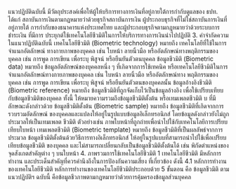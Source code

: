แนวปฏิบัติฉบับนี้ มีวัตถุประสงค์เพื่อให้ผู้ให้บริการทางการเงินที่อยู่ภายใต้การกำกับดูแลของ ธปท.
ได้แก่ สถาบันการเงินตามกฎหมายว่าด้วยธุรกิจสถาบันการเงิน ผู้ประกอบธุรกิจที่ไม่ใช่สถาบันการเงินที่อยู่ภายใต้
การกำกับของธนาคารแห่งประเทศไทย และผู้ประกอบธุรกิจตามกฎหมายว่าด้วยระบบการชำระเงิน ที่มีการ
ประยุกต์ใช้เทคโนโลยีชีวมิติในการให้บริการทางการเงินนำไปปฏิบัติ
3. คำจำกัดความ
ในแนวปฏิบัติฉบับนี้
เทคโนโลยีชีวมิติ (Biometric technology) หมายถึง เทคโนโลยีที่ใช้ในการจำแนกอัตลักษณ์
ทางกายภาพของบุคคล เช่น ใบหน้า ลายนิ้วมือ หรืออัตลักษณ์ทางพฤติกรรมของบุคคล เช่น การพูด การเขียน
เพื่อระบุ พิสูจน์ หรือยืนยันตัวตนบุคคล
ข้อมูลชีวมิติ (Biometric data) หมายถึง ข้อมูลอัตลักษณ์ของบุคคลหนึ่ง ๆ ที่เกิดจากการใช้เทคนิค
หรือเทคโนโลยีชีวมิติในการจำแนกอัตลักษณ์ทางกายภาพของบุคคล เช่น ใบหน้า ลายนิ้วมือ หรืออัตลักษณ์ทาง
พฤติกรรมของบุคคล เช่น การพูด การเขียน เพื่อระบุ พิสูจน์ หรือยืนยันตัวตนของบุคคลนั้น
ข้อมูลอ้างอิงชีวมิติ (Biometric reference) หมายถึง ข้อมูลชีวมิติที่ถูกจัดเก็บไว้เป็นข้อมูลอ้างอิง
เพื่อใช้เปรียบเทียบกับข้อมูลชีวมิติของบุคคล ทั้งนี้ ให้หมายความรวมถึงข้อมูลชีวมิติตั้งต้น หรือเทมเพลตชีวมิติ
บ
ที่มีลักษณะดังกล่าวด้วย
ข้อมูลชีวมิติตั้งต้น (Biometric sample) หมายถึง ข้อมูลชีวมิติที่เกิดจากการรวบรวมอัตลักษณ์
ของบุคคลและแปลงให้อยู่ในรูปแบบข้อมูลอิเล็กทรอนิกส์ โดยข้อมูลดังกล่าวยังไม่ถูกประมวลให้เป็นเทมเพลต
ชีวมิติ ตัวอย่างเช่น ภาพใบหน้าที่ถูกถ่ายเพื่อนำไปใช้กับเทคโนโลยีการเปรียบเทียบใบหน้า
เทมเพลตชีวมิติ (Biometric template) หมายถึง ข้อมูลชีวมิติที่เป็นผลลัพธ์จากการประมวล
ข้อมูลชีวมิติตั้งต้นด้วยวิธีการทางอิเล็กทรอนิกส์ ให้อยู่ในรูปแบบที่สามารถนำไปใช้เพื่อเปรียบเทียบข้อมูลชีวมิติ
ของบุคคล และไม่สามารถเปลี่ยนกลับเป็นข้อมูลชีวมิติตั้งต้นได้ เช่น พิกัดตำแหน่งของจุดสังเกตสำคัญต่าง ๆ
บนใบหน้า
4. ภาพรวมการใช้เทคโนโลยีชีวมิติ
1
เทคโนโลยีชีวมิติ มีหลักการทำงาน และประเด็นสำคัญที่ควรคำนึงถึงในการป้องกันความเสี่ยง
ที่เกี่ยวข้อง ดังนี้
4.1 หลักการทํางานของเทคโนโลยีชีวมิติ
หลักการทํางานของเทคโนโลยีชีวมิติประกอบด้วย 5 ขั้นตอน คือ
ข้อมูลชีวมิติ ตามแนวปฏิบัติฯ ฉบับนี้ คือข้อมูลชีวภาพตามกฎหมายว่าด้วยการคุ้มครองข้อมูลส่วนบุคคล
